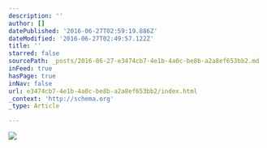 ```yaml
---
description: ''
author: []
datePublished: '2016-06-27T02:59:19.886Z'
dateModified: '2016-06-27T02:49:57.122Z'
title: ''
starred: false
sourcePath: _posts/2016-06-27-e3474cb7-4e1b-4a0c-be8b-a2a8ef653bb2.md
inFeed: true
hasPage: true
inNav: false
url: e3474cb7-4e1b-4a0c-be8b-a2a8ef653bb2/index.html
_context: 'http://schema.org'
_type: Article

---
```

![](https://the-grid-user-content.s3-us-west-2.amazonaws.com/3fd77253-8179-4c01-9e1a-c21459c3d9cc.png)
